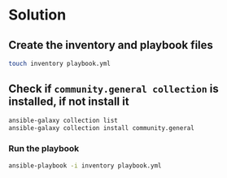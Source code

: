 # Solution

## Create the inventory and playbook files

```bash
touch inventory playbook.yml
```

## Check if `community.general collection` is installed, if not install it

```bash
ansible-galaxy collection list
ansible-galaxy collection install community.general
```

### Run the playbook

```bash
ansible-playbook -i inventory playbook.yml
```
